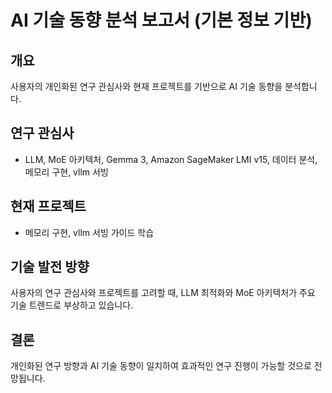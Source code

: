 # AI 기술 동향 분석 보고서 (기본 정보 기반)

## 개요
사용자의 개인화된 연구 관심사와 현재 프로젝트를 기반으로 AI 기술 동향을 분석합니다.

## 연구 관심사
- LLM, MoE 아키텍처, Gemma 3, Amazon SageMaker LMI v15, 데이터 분석, 메모리 구현, vllm 서빙

## 현재 프로젝트
- 메모리 구현, vllm 서빙 가이드 학습

## 기술 발전 방향
사용자의 연구 관심사와 프로젝트를 고려할 때, LLM 최적화와 MoE 아키텍처가 주요 기술 트렌드로 부상하고 있습니다.

## 결론
개인화된 연구 방향과 AI 기술 동향이 일치하여 효과적인 연구 진행이 가능할 것으로 전망됩니다.
